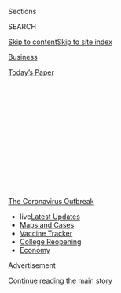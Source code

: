 <div id="app">

<div>

<div>

<div>

<div class="NYTAppHideMasthead css-1q2w90k e1suatyy0">

<div class="section css-ui9rw0 e1suatyy2">

<div class="css-eph4ug er09x8g0">

<div class="css-6n7j50">

</div>

<span class="css-1dv1kvn">Sections</span>

<div class="css-10488qs">

<span class="css-1dv1kvn">SEARCH</span>

</div>

[Skip to content](#site-content)[Skip to site
index](#site-index)

</div>

<div id="masthead-section-label" class="css-1wr3we4 eaxe0e00">

[Business](https://www.nytimes.com/section/business)

</div>

<div class="css-10698na e1huz5gh0">

</div>

</div>

<div id="masthead-bar-one" class="section hasLinks css-15hmgas e1csuq9d3">

<div class="css-uqyvli e1csuq9d0">

</div>

<div class="css-1uqjmks e1csuq9d1">

</div>

<div class="css-9e9ivx">

[](https://myaccount.nytimes.com/auth/login?response_type=cookie&client_id=vi)

</div>

<div class="css-1bvtpon e1csuq9d2">

[Today’s
Paper](https://www.nytimes.com/section/todayspaper)

</div>

</div>

</div>

</div>

<div data-aria-hidden="false">

<div id="site-content" data-role="main">

<div>

<div class="css-1aor85t" style="opacity:0.000000001;z-index:-1;visibility:hidden">

<div class="css-1hqnpie">

<div class="css-epjblv">

<span class="css-17xtcya">[Business](/section/business)</span><span class="css-x15j1o">|</span><span class="css-fwqvlz">The
Tax Cut That Trump Wants, but Few Others Do,
Explained</span>

</div>

<div class="css-k008qs">

<div class="css-1iwv8en">

<span class="css-18z7m18"></span>

<div>

</div>

</div>

<span class="css-1n6z4y">https://nyti.ms/3jAidSD</span>

<div class="css-1705lsu">

<div class="css-4xjgmj">

<div class="css-4skfbu" data-role="toolbar" data-aria-label="Social Media Share buttons, Save button, and Comments Panel with current comment count" data-testid="share-tools">

  - 
  - 
  - 
  - 
    
    <div class="css-6n7j50">
    
    </div>

  - 

</div>

</div>

</div>

</div>

</div>

</div>

<div id="NYT_TOP_BANNER_REGION" class="css-13pd83m">

<div>

<div id="styln-prism-menu-1592847958612" class="section interactive-content interactive-size-medium css-1edisqu">

<div class="css-17ih8de interactive-body">

<div id="scroll-container" class="css-1gj85ro">

[<span class="styln-title-wrap"><span class="css-1pje3qr">The
Coronavirus</span><span class="css-1pje3qr">
Outbreak</span></span>](https://www.nytimes.com/news-event/coronavirus?action=click&pgtype=Article&state=default&region=TOP_BANNER&context=storylines_menu)

  - <span class="css-kqxiym" data-emphasize="true">live</span>[Latest
    Updates](https://www.nytimes.com/2020/08/04/world/coronavirus-cases.html?action=click&pgtype=Article&state=default&region=TOP_BANNER&context=storylines_menu)
  - [Maps and
    Cases](https://www.nytimes.com/interactive/2020/us/coronavirus-us-cases.html?action=click&pgtype=Article&state=default&region=TOP_BANNER&context=storylines_menu)
  - [Vaccine
    Tracker](https://www.nytimes.com/interactive/2020/science/coronavirus-vaccine-tracker.html?action=click&pgtype=Article&state=default&region=TOP_BANNER&context=storylines_menu)
  - [College
    Reopening](https://www.nytimes.com/2020/08/02/us/covid-college-reopening.html?action=click&pgtype=Article&state=default&region=TOP_BANNER&context=storylines_menu)
  - [Economy](https://www.nytimes.com/live/2020/08/04/business/stock-market-today-coronavirus?action=click&pgtype=Article&state=default&region=TOP_BANNER&context=storylines_menu)

</div>

</div>

</div>

</div>

</div>

<div id="top-wrapper" class="css-1sy8kpn">

<div id="top-slug" class="css-l9onyx">

Advertisement

</div>

[Continue reading the main
story](#after-top)

<div class="ad top-wrapper" style="text-align:center;height:100%;display:block;min-height:250px">

<div id="top" class="place-ad" data-position="top" data-size-key="top">

</div>

</div>

<div id="after-top">

</div>

</div>

<div>

<div id="sponsor-wrapper" class="css-1hyfx7x">

<div id="sponsor-slug" class="css-19vbshk">

Supported by

</div>

[Continue reading the main
story](#after-sponsor)

<div id="sponsor" class="ad sponsor-wrapper" style="text-align:center;height:100%;display:block">

</div>

<div id="after-sponsor">

</div>

</div>

<div class="css-186x18t">

</div>

<div class="css-1vkm6nb ehdk2mb0">

# The Tax Cut That Trump Wants, but Few Others Do, Explained

</div>

How a temporary reduction in payroll taxes became the president’s go-to
proposal to stoke the economy.

<div class="css-79elbk" data-testid="photoviewer-wrapper">

<div class="css-z3e15g" data-testid="photoviewer-wrapper-hidden">

</div>

<div class="css-1a48zt4 ehw59r15" data-testid="photoviewer-children">

![<span class="css-16f3y1r e13ogyst0" data-aria-hidden="true">President
Trump has pushed for a payroll tax cut to be included in the next
economic relief bill, but Republicans have rejected that
idea.</span><span class="css-cnj6d5 e1z0qqy90" itemprop="copyrightHolder"><span class="css-1ly73wi e1tej78p0">Credit...</span><span><span>Doug
Mills/The New York
Times</span></span></span>](https://static01.nyt.com/images/2020/07/22/business/22DC-Virus-PayrollTax-01/merlin_174809538_a9a00342-4f69-47f8-afa5-c8083b696028-articleLarge.jpg?quality=75&auto=webp&disable=upscale)

</div>

</div>

<div class="css-18e8msd">

<div class="css-vp77d3 epjyd6m0">

<div class="css-hus3qt ey68jwv0" data-aria-hidden="true">

[![Jim
Tankersley](https://static01.nyt.com/images/2018/10/19/multimedia/author-jim-tankersley/author-jim-tankersley-thumbLarge.png
"Jim Tankersley")](https://www.nytimes.com/by/jim-tankersley)

</div>

<div class="css-1baulvz">

By [<span class="css-1baulvz last-byline" itemprop="name">Jim
Tankersley</span>](https://www.nytimes.com/by/jim-tankersley)

</div>

</div>

  - 
    
    <div class="css-ld3wwf e16638kd2">
    
    July 23,
    2020
    
    </div>

  - 
    
    <div class="css-4xjgmj">
    
    <div class="css-d8bdto" data-role="toolbar" data-aria-label="Social Media Share buttons, Save button, and Comments Panel with current comment count" data-testid="share-tools">
    
      - 
      - 
      - 
      - 
        
        <div class="css-6n7j50">
        
        </div>
    
      - 
    
    </div>
    
    </div>

</div>

</div>

<div class="section meteredContent css-1r7ky0e" name="articleBody" itemprop="articleBody">

<div class="css-1fanzo5 StoryBodyCompanionColumn">

<div class="css-53u6y8">

WASHINGTON — President Trump badly wants to cut the payroll tax. Hardly
anyone in Congress shares his enthusiasm.

From the early days of the coronavirus pandemic sweeping the United
States, and plunging the economy into a sharp and brutal recession, Mr.
Trump has been pushing Congress to temporarily eliminate the taxes
American workers and their employers pay to help support Social Security
and Medicare. He [pushed such a cut on
Twitter](https://twitter.com/realDonaldTrump/status/1237924658185469954)
in March, before lawmakers agreed on the first of what would be several
economic rescue packages passed this year:

</div>

</div>

<div class="css-nj25e3">

> Hoping to get the payroll tax cut approved by both Republicans and
> Democrats, and please remember, very important for all countries &
> businesses to know that trade will in no way be affected by the 30-day
> restriction on travel from Europe. The restriction stops people not
> goods.
> 
> — Donald J. Trump (@realDonaldTrump)
> [March 12, 2020](https://twitter.com/realDonaldTrump/status/1237924658185469954?ref_src=twsrc%5Etfw)

</div>

<div class="css-1fanzo5 StoryBodyCompanionColumn">

<div class="css-53u6y8">

This week, as congressional Republicans prepared to introduce a bill
that would serve as their opening bid for negotiations over the next
major economic bill, Mr. Trump told reporters that a payroll tax cut
remained “very important” to the discussions.

“It’s very good,” Mr. Trump said. “It’s been proven to be successful.
It’s a big saving for the people. It’s a tremendous saving, and I
think it’s an incentive for companies to hire their workers back and to
keep their workers.”

</div>

</div>

<div class="css-1fanzo5 StoryBodyCompanionColumn">

<div class="css-53u6y8">

Most economists, even conservative ones, do not rank a payroll tax cut
anywhere close to the top of their list for best ways to support and
stimulate the American economy as it struggles to climb out of the
recession. They say it will cost a lot in lost tax revenues, while doing
little to induce hiring — and excluding millions of unemployed workers
from its benefits. A broad cut would heavily benefit people who still
have jobs and are earning six-figure salaries, which is not the group
that is most in need of federal support right now. And it would cross
into the political danger zone around funding for a pair of safety net
programs that remain highly popular with the American
public.

<div id="NYT_MAIN_CONTENT_1_REGION" class="css-9tf9ac">

<div>

<div id="styln-covid-updates-markets" class="section interactive-content interactive-size-medium css-1ftcdic">

<div class="css-17ih8de interactive-body">

<div id="styln-briefing-block">

<div class="briefing-block-header-section">

# [Latest Updates: Economy](https://www.nytimes.com/live/2020/08/04/business/stock-market-today-coronavirus?action=click&pgtype=Article&state=default&region=MAIN_CONTENT_1&context=storylines_live_updates)

</div>

<div class="briefing-block-lb-items">

<div class="briefing-block-update-time active">

[37m
ago](https://www.nytimes.com/live/2020/08/04/business/stock-market-today-coronavirus?action=click&pgtype=Article&state=default&region=MAIN_CONTENT_1&context=storylines_live_updates#nbcuniversal-to-cut-about-10-percent-of-its-work-force)

</div>

<div>

[NBCUniversal to cut about 10 percent of its work
force.](https://www.nytimes.com/live/2020/08/04/business/stock-market-today-coronavirus?action=click&pgtype=Article&state=default&region=MAIN_CONTENT_1&context=storylines_live_updates#nbcuniversal-to-cut-about-10-percent-of-its-work-force)

</div>

<div class="briefing-block-update-time active">

[2h
ago](https://www.nytimes.com/live/2020/08/04/business/stock-market-today-coronavirus?action=click&pgtype=Article&state=default&region=MAIN_CONTENT_1&context=storylines_live_updates#loans-are-harder-to-get-even-as-interest-rates-are-low)

</div>

<div>

[Loans are harder to get, even as interest rates are
low.](https://www.nytimes.com/live/2020/08/04/business/stock-market-today-coronavirus?action=click&pgtype=Article&state=default&region=MAIN_CONTENT_1&context=storylines_live_updates#loans-are-harder-to-get-even-as-interest-rates-are-low)

</div>

<div class="briefing-block-update-time active">

[4h
ago](https://www.nytimes.com/live/2020/08/04/business/stock-market-today-coronavirus?action=click&pgtype=Article&state=default&region=MAIN_CONTENT_1&context=storylines_live_updates#black-owned-businesses-face-a-double-blow-as-the-pandemic-strikes-minority-communities)

</div>

<div>

[Black-owned businesses face a double blow as the pandemic strikes
minority
communities.](https://www.nytimes.com/live/2020/08/04/business/stock-market-today-coronavirus?action=click&pgtype=Article&state=default&region=MAIN_CONTENT_1&context=storylines_live_updates#black-owned-businesses-face-a-double-blow-as-the-pandemic-strikes-minority-communities)

</div>

</div>

<div class="briefing-block-footer">

<div class="briefing-block-footer-meta">

[See more
updates](https://www.nytimes.com/live/2020/08/04/business/stock-market-today-coronavirus?action=click&pgtype=Article&state=default&region=MAIN_CONTENT_1&context=storylines_live_updates)

</div>

<div class="briefing-block-briefinglinks">

<span>More live coverage:</span>
[Global](https://www.nytimes.com/2020/08/04/world/coronavirus-cases.html?action=click&pgtype=Article&state=default&region=MAIN_CONTENT_1&context=storylines_live_updates)

</div>

</div>

</div>

</div>

</div>

</div>

</div>

Bowing to political reality, the Treasury secretary, Steven Mnuchin,
said Thursday that the first draft of the next rescue package in the
Senate would not include a payroll tax cut. But Mr. Trump remains
enamored with the plan and is expected to continue lobbying for one,
particularly if he wins a second term.

Here’s what the fuss is all about.

## It’s a tax cut for workers and employers

Currently, the federal government imposes a 15.3 percent tax on workers’
wages, which is split evenly between employees and employers. Most of it
goes to fund Social Security. Only earnings below $137,700 are subject
to the part of the tax that supports Social Security; all earnings are
subject to the part of the tax that funds Medicare. Mr. Trump has
proposed suspending the entirety of the payroll tax through the end of
the year.

Congress has already passed a bill this year that delays — but does not
eliminate — the employer side of those taxes, meaning companies will not
have to start paying their liabilities for this year until next year. It
is possible that lawmakers could vote to do the same with the employee
side in their next bill, but that would not be the true “cut” that Mr.
Trump is interested in.

Actually suspending the taxes would cost the government about $400
billion from August through the end of the year, according to estimates
from the Committee for a Responsible Federal Budget in Washington.

</div>

</div>

<div class="css-1fanzo5 StoryBodyCompanionColumn">

<div class="css-53u6y8">

## Trump’s favorite economist loves it

The biggest champion of the cut outside the White House has been Arthur
B. Laffer, the famed supply-side economist whom Mr. Trump [honored with
the Presidential Medal of
Freedom](https://www.nytimes.com/2019/06/19/us/politics/arthur-laffer-medal-of-freedom.html)
last year. Mr. Laffer touted the cut and its benefits this week in a
call with Mr. Trump and congressional Republican leaders who had
gathered in the Oval Office.

Mr. Laffer’s acolytes, including conservative activists Stephen Moore
and Steve Forbes, have also pushed Mr. Trump to cut payroll taxes. Their
argument is that by reducing the cost of employing someone, and
increasing the amount of money workers take home, the cut will make both
hiring and job-seeking more
attractive.

## Few other economists support the idea, nor do business leaders or congressional Republicans

Other economists point out that the shift in incentives from a temporary
tax cut would be weak, at best. Employers would still have to factor in
the cost of paying the tax starting in January, which is when workers
would have to expect their take-home pay would shrink.

More important, cutting payroll taxes won’t do much for laid-off workers
who have few prospects at a time when 30 million Americans are
unemployed. Economists have warned since March that such a move would
not help those workers.

“They were a bad idea then,” Josh Bivens, director of research at the
liberal Economic Policy Institute, who [first wrote in
opposition](https://www.epi.org/blog/employer-tax-credits-can-be-part-of-the-economic-response-to-covid-19-if-they-finance-direct-benefits-for-workers/)to
Mr. Trump’s payroll tax proposals in the spring, wrote in a direct
message on Twitter this week, “but, since then we’ve lost 14
million-plus jobs, and so we now have 14 million fewer people who would
benefit now from a payroll tax cut than would’ve back in March.” It is,
he said this week, “a bad idea that has aged terribly.”

Business groups also have shown little enthusiasm for the plan. “We can
provide more targeted assistance both to employers, to help maintain
employment, but also to individuals who are unemployed,” Neil Bradley,
the executive vice president and chief policy officer of the U.S.
Chamber of Commerce, told reporters last week. “It is not an issue that
we heard from businesses or state and local chambers as a priority that
would help during this time.”

Mr. Trump had been pushing Republicans to include the tax cut in the
bill they will introduce to kick off the next round of negotiations with
Democrats. But his own party has balked.

</div>

</div>

<div class="css-1fanzo5 StoryBodyCompanionColumn">

<div class="css-53u6y8">

Senator Charles E. Grassley of Iowa, the chairman of the Senate Finance
Committee, pushed back against the idea in a private Senate Republican
lunch attended by top administration officials on Tuesday, arguing that
direct payments to families, which would probably be sent out in
October, would prove more meaningful to individual voters.

Mr. Grassley expressed a similar sentiment to reporters this week. “I
think that’s going to do more economic good than if we dribble out $30
every paycheck,” he said. “Because people are going to notice it, take
some action as a result.”

Emily Cochrane contributed reporting.

</div>

</div>

</div>

<div>

</div>

<div>

</div>

<div>

</div>

<div>

<div id="bottom-wrapper" class="css-1ede5it">

<div id="bottom-slug" class="css-l9onyx">

Advertisement

</div>

[Continue reading the main
story](#after-bottom)

<div id="bottom" class="ad bottom-wrapper" style="text-align:center;height:100%;display:block;min-height:90px">

</div>

<div id="after-bottom">

</div>

</div>

</div>

</div>

</div>

## Site Index

<div>

</div>

## Site Information Navigation

  - [© <span>2020</span> <span>The New York Times
    Company</span>](https://help.nytimes.com/hc/en-us/articles/115014792127-Copyright-notice)

<!-- end list -->

  - [NYTCo](https://www.nytco.com/)
  - [Contact
    Us](https://help.nytimes.com/hc/en-us/articles/115015385887-Contact-Us)
  - [Work with us](https://www.nytco.com/careers/)
  - [Advertise](https://nytmediakit.com/)
  - [T Brand Studio](http://www.tbrandstudio.com/)
  - [Your Ad
    Choices](https://www.nytimes.com/privacy/cookie-policy#how-do-i-manage-trackers)
  - [Privacy](https://www.nytimes.com/privacy)
  - [Terms of
    Service](https://help.nytimes.com/hc/en-us/articles/115014893428-Terms-of-service)
  - [Terms of
    Sale](https://help.nytimes.com/hc/en-us/articles/115014893968-Terms-of-sale)
  - [Site
    Map](https://spiderbites.nytimes.com)
  - [Help](https://help.nytimes.com/hc/en-us)
  - [Subscriptions](https://www.nytimes.com/subscription?campaignId=37WXW)

</div>

</div>

</div>

</div>
